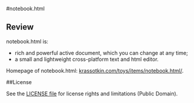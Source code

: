 #notebook.html

## Review

notebook.html is:
* rich and powerful active document, which you can change at any time;
* a small and lightweight cross-platform text and html editor.

Homepage of notebook.html: [krassotkin.com/toys/items/notebook.html/](http://www.krassotkin.com/toys/items/notebook.html/).

##License

See the [LICENSE file](LICENSE.md) for license rights and limitations (Public Domain).

